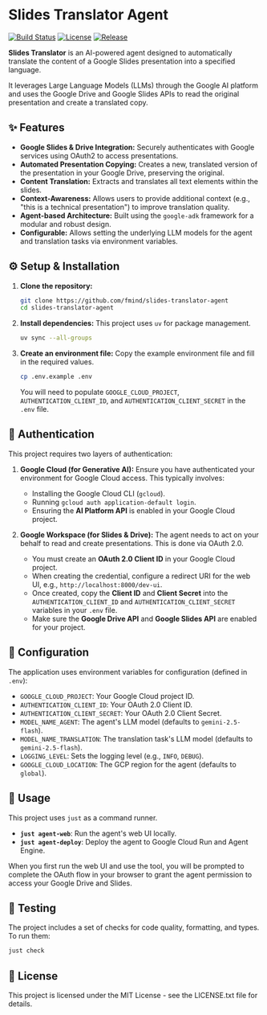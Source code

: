 # Slides Translator Agent

[![Build Status](https://github.com/fmind/slides-translator-agent/actions/workflows/ci.yml/badge.svg)](https://github.com/fmind/slides-translator-agent/actions/workflows/ci.yml)
[![License](https://img.shields.io/github/license/fmind/slides-translator-agent)](https://github.com/fmind/slides-translator-agent/blob/main/LICENSE.txt)
[![Release](https://img.shields.io/github/v/release/fmind/slides-translator-agent)](https://github.com/fmind/slides-translator-agent/releases)

**Slides Translator** is an AI-powered agent designed to automatically translate the content of a Google Slides presentation into a specified language.

It leverages Large Language Models (LLMs) through the Google AI platform and uses the Google Drive and Google Slides APIs to read the original presentation and create a translated copy.

## ✨ Features

*   **Google Slides & Drive Integration:** Securely authenticates with Google services using OAuth2 to access presentations.
*   **Automated Presentation Copying:** Creates a new, translated version of the presentation in your Google Drive, preserving the original.
*   **Content Translation:** Extracts and translates all text elements within the slides.
*   **Context-Awareness:** Allows users to provide additional context (e.g., "this is a technical presentation") to improve translation quality.
*   **Agent-based Architecture:** Built using the `google-adk` framework for a modular and robust design.
*   **Configurable:** Allows setting the underlying LLM models for the agent and translation tasks via environment variables.

## ⚙️ Setup & Installation

1.  **Clone the repository:**

    ```bash
    git clone https://github.com/fmind/slides-translator-agent
    cd slides-translator-agent
    ```

2.  **Install dependencies:**
    This project uses `uv` for package management.

    ```bash
    uv sync --all-groups
    ```

3.  **Create an environment file:**
    Copy the example environment file and fill in the required values.

    ```bash
    cp .env.example .env
    ```
    You will need to populate `GOOGLE_CLOUD_PROJECT`, `AUTHENTICATION_CLIENT_ID`, and `AUTHENTICATION_CLIENT_SECRET` in the `.env` file.

## 🔑 Authentication

This project requires two layers of authentication:

1.  **Google Cloud (for Generative AI):**
    Ensure you have authenticated your environment for Google Cloud access. This typically involves:
    *   Installing the Google Cloud CLI (`gcloud`).
    *   Running `gcloud auth application-default login`.
    *   Ensuring the **AI Platform API** is enabled in your Google Cloud project.

2.  **Google Workspace (for Slides & Drive):**
    The agent needs to act on your behalf to read and create presentations. This is done via OAuth 2.0.
    *   You must create an **OAuth 2.0 Client ID** in your Google Cloud project.
    *   When creating the credential, configure a redirect URI for the web UI, e.g., `http://localhost:8000/dev-ui`.
    *   Once created, copy the **Client ID** and **Client Secret** into the `AUTHENTICATION_CLIENT_ID` and `AUTHENTICATION_CLIENT_SECRET` variables in your `.env` file.
    *   Make sure the **Google Drive API** and **Google Slides API** are enabled for your project.

## 🔧 Configuration

The application uses environment variables for configuration (defined in `.env`):

*   `GOOGLE_CLOUD_PROJECT`: Your Google Cloud project ID.
*   `AUTHENTICATION_CLIENT_ID`: Your OAuth 2.0 Client ID.
*   `AUTHENTICATION_CLIENT_SECRET`: Your OAuth 2.0 Client Secret.
*   `MODEL_NAME_AGENT`: The agent's LLM model (defaults to `gemini-2.5-flash`).
*   `MODEL_NAME_TRANSLATION`: The translation task's LLM model (defaults to `gemini-2.5-flash`).
*   `LOGGING_LEVEL`: Sets the logging level (e.g., `INFO`, `DEBUG`).
*   `GOOGLE_CLOUD_LOCATION`: The GCP region for the agent (defaults to `global`).

## 🚀 Usage

This project uses `just` as a command runner.

*   **`just agent-web`**: Run the agent's web UI locally.
*   **`just agent-deploy`**: Deploy the agent to Google Cloud Run and Agent Engine.

When you first run the web UI and use the tool, you will be prompted to complete the OAuth flow in your browser to grant the agent permission to access your Google Drive and Slides.

## 🧪 Testing

The project includes a set of checks for code quality, formatting, and types. To run them:

```bash
just check
```

## 📄 License

This project is licensed under the MIT License - see the LICENSE.txt file for details.
